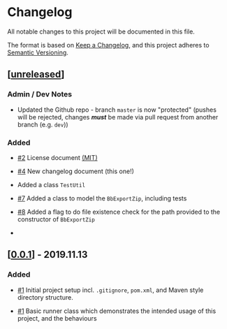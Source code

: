 # Changelog

All notable changes to this project will be documented in this file.

The format is based on [Keep a Changelog](https://keepachangelog.com/en/1.0.0/),
and this project adheres to [Semantic Versioning](https://semver.org/spec/v2.0.0.html).

## [[unreleased]]

### Admin / Dev Notes

- Updated the Github repo - branch `master` is now "protected" (pushes will be rejected, changes ***must*** be made via pull request from another branch (e.g. `dev`))

### Added

- [#2] License document [(MIT)](https://github.com/RogerHowell/Blackboard-Assessment-Export-Manipulation/blob/master/LICENSE)

- [#4] New changelog document (this one!)
  

- Added a class `TestUtil`
  
- [#7] Added a class to model the `BbExportZip`, including tests

- [#8] Added a flag to do file existence check for the path provided to the constructor of `BbExportZip`

- 


## [[0.0.1]] - 2019.11.13

### Added

- [#1] Initial project setup incl. `.gitignore`, `pom.xml`, and Maven style directory structure.

- [#1] Basic runner class which demonstrates the intended usage of this project, and the behaviours


[unreleased]: https://github.com/RogerHowell/Blackboard-Assessment-Export-Manipulation/compare/v0.0.1...HEAD
[0.0.1]: https://github.com/RogerHowell/Blackboard-Assessment-Export-Manipulation/releases/tag/v0.0.1


[#1]: https://github.com/RogerHowell/Blackboard-Assessment-Export-Manipulation/issues/1
[#2]: https://github.com/RogerHowell/Blackboard-Assessment-Export-Manipulation/issues/2
[#3]: https://github.com/RogerHowell/Blackboard-Assessment-Export-Manipulation/issues/3
[#4]: https://github.com/RogerHowell/Blackboard-Assessment-Export-Manipulation/issues/4
[#5]: https://github.com/RogerHowell/Blackboard-Assessment-Export-Manipulation/issues/5
[#6]: https://github.com/RogerHowell/Blackboard-Assessment-Export-Manipulation/issues/6
[#7]: https://github.com/RogerHowell/Blackboard-Assessment-Export-Manipulation/issues/7
[#8]: https://github.com/RogerHowell/Blackboard-Assessment-Export-Manipulation/issues/8
[#9]: https://github.com/RogerHowell/Blackboard-Assessment-Export-Manipulation/issues/9
[#10]: https://github.com/RogerHowell/Blackboard-Assessment-Export-Manipulation/issues/10
